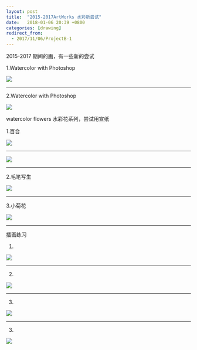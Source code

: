 ```yaml
---
layout: post
title:  "2015-2017ArtWorks 水彩新尝试"
date:   2018-01-06 20:39 +0800
categories: [drawing]
redirect_from:
  - 2017/11/06/ProjectB-1
---
```


2015-2017 期间的画，有一些新的尝试



1.Watercolor with Photoshop 



![](http://wx1.sinaimg.cn/large/698f3196gy1g2w9cqyaemj20j60bagm7.jpg)



------



2.Watercolor with Photoshop 

![](http://wx2.sinaimg.cn/mw690/698f3196gy1g2w9cr1xx4j20j60ba755.jpg)





watercolor flowers 水彩花系列，尝试用宣纸

1.百合

![](http://wx2.sinaimg.cn/mw690/698f3196gy1fl8rdim5j9j20mf0sgadt.jpg)



------



![](http://wx3.sinaimg.cn/mw690/698f3196gy1fl8rdgtz12j20lc0sgtfj.jpg)



------



2.毛笔写生

![](http://wx3.sinaimg.cn/mw690/698f3196gy1fl8s0x41zaj20r30sgaej.jpg)



------



3.小菊花

![](http://wx1.sinaimg.cn/mw690/698f3196gy1g2w9cr17npj20j60pk3zv.jpg)



------



插画练习

1.

![](http://wx1.sinaimg.cn/mw690/698f3196gy1fl8sg8lbz4j20xr190x6p.jpg)



------



2.

![](http://wx1.sinaimg.cn/mw690/698f3196gy1ftuoepkq16j21kw23vx6p.jpg)



------



3.

![](http://wx2.sinaimg.cn/mw690/698f3196gy1fl9yvfqnonj22e036oe81.jpg)



------



3.

![](http://wx2.sinaimg.cn/mw690/698f3196gy1fl9yve2ddij22e036okjl.jpg)

